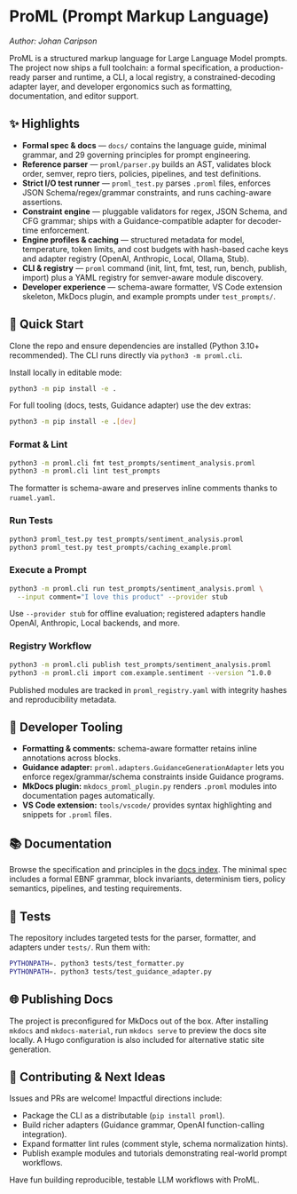 # ProML (Prompt Markup Language)

*Author: Johan Caripson*

ProML is a structured markup language for Large Language Model prompts. The project now ships a full toolchain: a formal specification, a production-ready parser and runtime, a CLI, a local registry, a constrained-decoding adapter layer, and developer ergonomics such as formatting, documentation, and editor support.

## ✨ Highlights

- **Formal spec & docs** — `docs/` contains the language guide, minimal grammar, and 29 governing principles for prompt engineering.
- **Reference parser** — `proml/parser.py` builds an AST, validates block order, semver, repro tiers, policies, pipelines, and test definitions.
- **Strict I/O test runner** — `proml_test.py` parses `.proml` files, enforces JSON Schema/regex/grammar constraints, and runs caching-aware assertions.
- **Constraint engine** — pluggable validators for regex, JSON Schema, and CFG grammar; ships with a Guidance-compatible adapter for decoder-time enforcement.
- **Engine profiles & caching** — structured metadata for model, temperature, token limits, and cost budgets with hash-based cache keys and adapter registry (OpenAI, Anthropic, Local, Ollama, Stub).
- **CLI & registry** — `proml` command (init, lint, fmt, test, run, bench, publish, import) plus a YAML registry for semver-aware module discovery.
- **Developer experience** — schema-aware formatter, VS Code extension skeleton, MkDocs plugin, and example prompts under `test_prompts/`.

## 🚀 Quick Start

Clone the repo and ensure dependencies are installed (Python 3.10+ recommended). The CLI runs directly via `python3 -m proml.cli`.

Install locally in editable mode:

```bash
python3 -m pip install -e .
```

For full tooling (docs, tests, Guidance adapter) use the dev extras:

```bash
python3 -m pip install -e .[dev]
```

### Format & Lint

```bash
python3 -m proml.cli fmt test_prompts/sentiment_analysis.proml
python3 -m proml.cli lint test_prompts
```

The formatter is schema-aware and preserves inline comments thanks to `ruamel.yaml`.

### Run Tests

```bash
python3 proml_test.py test_prompts/sentiment_analysis.proml
python3 proml_test.py test_prompts/caching_example.proml
```

### Execute a Prompt

```bash
python3 -m proml.cli run test_prompts/sentiment_analysis.proml \
  --input comment="I love this product" --provider stub
```

Use `--provider stub` for offline evaluation; registered adapters handle OpenAI, Anthropic, Local backends, and more.

### Registry Workflow

```bash
python3 -m proml.cli publish test_prompts/sentiment_analysis.proml
python3 -m proml.cli import com.example.sentiment --version ^1.0.0
```

Published modules are tracked in `proml_registry.yaml` with integrity hashes and reproducibility metadata.

## 🧰 Developer Tooling

- **Formatting & comments:** schema-aware formatter retains inline annotations across blocks.
- **Guidance adapter:** `proml.adapters.GuidanceGenerationAdapter` lets you enforce regex/grammar/schema constraints inside Guidance programs.
- **MkDocs plugin:** `mkdocs_proml_plugin.py` renders `.proml` modules into documentation pages automatically.
- **VS Code extension:** `tools/vscode/` provides syntax highlighting and snippets for `.proml` files.

## 📚 Documentation

Browse the specification and principles in the [docs index](./docs/index.md). The minimal spec includes a formal EBNF grammar, block invariants, determinism tiers, policy semantics, pipelines, and testing requirements.

## 🔬 Tests

The repository includes targeted tests for the parser, formatter, and adapters under `tests/`. Run them with:

```bash
PYTHONPATH=. python3 tests/test_formatter.py
PYTHONPATH=. python3 tests/test_guidance_adapter.py
```

## 🌐 Publishing Docs

The project is preconfigured for MkDocs out of the box. After installing `mkdocs` and `mkdocs-material`, run `mkdocs serve` to preview the docs site locally. A Hugo configuration is also included for alternative static site generation.

## 🙌 Contributing & Next Ideas

Issues and PRs are welcome! Impactful directions include:

- Package the CLI as a distributable (`pip install proml`).
- Build richer adapters (Guidance grammar, OpenAI function-calling integration).
- Expand formatter lint rules (comment style, schema normalization hints).
- Publish example modules and tutorials demonstrating real-world prompt workflows.

Have fun building reproducible, testable LLM workflows with ProML.
